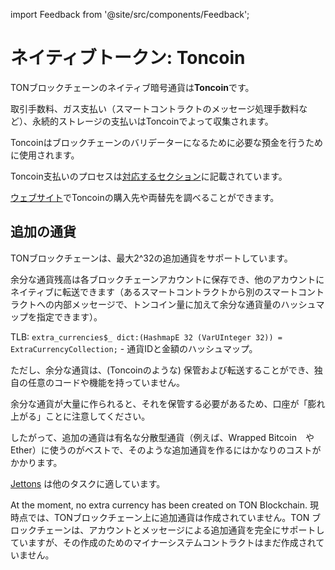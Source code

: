 import Feedback from '@site/src/components/Feedback';

# ネイティブトークン: Toncoin

TONブロックチェーンのネイティブ暗号通貨は**Toncoin**です。

取引手数料、ガス支払い（スマートコントラクトのメッセージ処理手数料など）、永続的ストレージの支払いはToncoinでよって収集されます。

Toncoinはブロックチェーンのバリデーターになるために必要な預金を行うために使用されます。

Toncoin支払いのプロセスは[対応するセクション](/v3/guidelines/dapps/asset-processing/payments-processing)に記載されています。

[ウェブサイト](https://ton.org/coin)でToncoinの購入先や両替先を調べることができます。

## 追加の通貨

TONブロックチェーンは、最大2^32の追加通貨をサポートしています。

余分な通貨残高は各ブロックチェーンアカウントに保存でき、他のアカウントにネイティブに転送できます（あるスマートコントラクトから別のスマートコントラクトへの内部メッセージで、トンコイン量に加えて余分な通貨量のハッシュマップを指定できます）。

TLB: `extra_currencies$_ dict:(HashmapE 32 (VarUInteger 32)) = ExtraCurrencyCollection;` - 通貨IDと金額のハッシュマップ。

ただし、余分な通貨は、(Toncoinのような) 保管および転送することができ、独自の任意のコードや機能を持っていません。

余分な通貨が大量に作られると、それを保管する必要があるため、口座が「膨れ上がる」ことに注意してください。

したがって、追加の通貨は有名な分散型通貨（例えば、Wrapped Bitcoin　やEther）に使うのがベストで、そのような追加通貨を作るにはかなりのコストがかかります。

[Jettons](/develop/dapps/defi/tokens#jettons) は他のタスクに適しています。

At the moment, no extra currency has been created on TON Blockchain. 現時点では、TONブロックチェーン上に追加通貨は作成されていません。TON ブロックチェーンは、アカウントとメッセージによる追加通貨を完全にサポートしていますが、その作成のためのマイナーシステムコントラクトはまだ作成されていません。

<Feedback />

